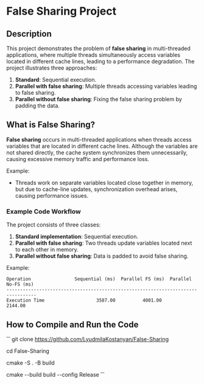 # False Sharing Project

## Description

This project demonstrates the problem of **false sharing** in multi-threaded applications, where multiple threads simultaneously access variables located in different cache lines, leading to a performance degradation. The project illustrates three approaches:
1. **Standard**: Sequential execution.
2. **Parallel with false sharing**: Multiple threads accessing variables leading to false sharing.
3. **Parallel without false sharing**: Fixing the false sharing problem by padding the data.

## What is False Sharing?

**False sharing** occurs in multi-threaded applications when threads access variables that are located in different cache lines. Although the variables are not shared directly, the cache system synchronizes them unnecessarily, causing excessive memory traffic and performance loss.

Example:
- Threads work on separate variables located close together in memory, but due to cache-line updates, synchronization overhead arises, causing performance issues.

### Example Code Workflow

The project consists of three classes:
1. **Standard implementation**: Sequential execution.
2. **Parallel with false sharing**: Two threads update variables located next to each other in memory.
3. **Parallel without false sharing**: Data is padded to avoid false sharing.

Example:

```
Operation                Sequential (ms)  Parallel FS (ms)  Parallel No-FS (ms)
---------------------------------------------------------------------------------
Execution Time                   3587.00          4001.00             2144.00
```

## How to Compile and Run the Code

՝՝՝
git clone https://github.com/LyudmilaKostanyan/False-Sharing

cd False-Sharing

cmake -S . -B build

cmake --build build --config Release
՝՝՝

